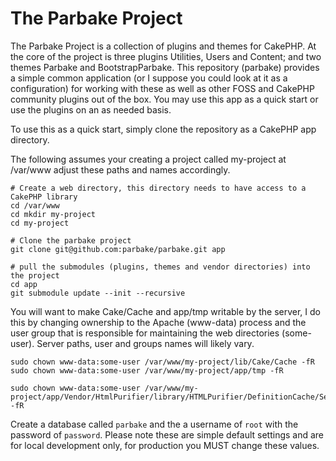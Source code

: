 # The Parbake Project

The Parbake Project is a collection of plugins and themes for CakePHP. At the core of the project is three plugins 
Utilities, Users and Content; and two themes Parbake and BootstrapParbake. This repository (parbake) provides a simple 
common application (or I suppose you could look at it as a configuration) for working with these as well as other FOSS
and CakePHP community plugins out of the box. You may use this app as a quick start or use the plugins on an as needed
basis.
 
To use this as a quick start, simply clone the repository as a CakePHP app directory. 

The following assumes your creating a project called my-project at /var/www adjust these paths and names accordingly. 

````
# Create a web directory, this directory needs to have access to a CakePHP library
cd /var/www
cd mkdir my-project
cd my-project

# Clone the parbake project
git clone git@github.com:parbake/parbake.git app

# pull the submodules (plugins, themes and vendor directories) into the project
cd app
git submodule update --init --recursive
````

You will want to make Cake/Cache and app/tmp writable by the server, I do this by changing ownership to the Apache 
(www-data) process and the user group that is responsible for maintaining the web directories (some-user). Server 
paths, user and groups names will likely vary.

````
sudo chown www-data:some-user /var/www/my-project/lib/Cake/Cache -fR
sudo chown www-data:some-user /var/www/my-project/app/tmp -fR

sudo chown www-data:some-user /var/www/my-project/app/Vendor/HtmlPurifier/library/HTMLPurifier/DefinitionCache/Serializer -fR
````

Create a database called `parbake` and the a username of `root` with the password of `password`. Please note these are 
simple default settings and are for local development only, for production you MUST change these values.